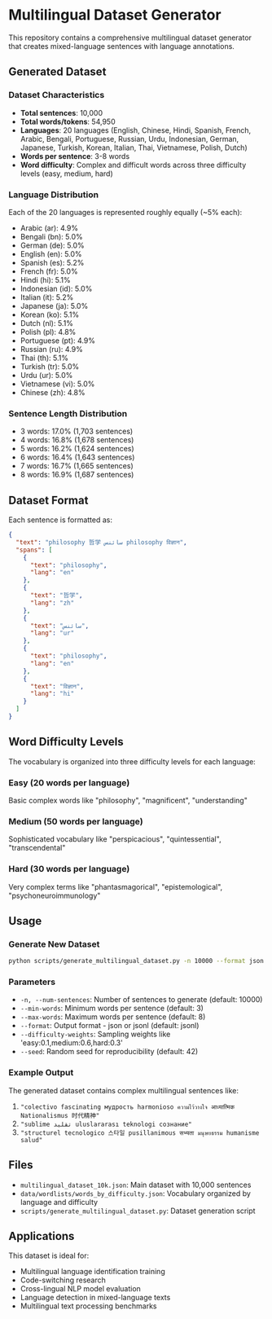 # Multilingual Dataset Generator

This repository contains a comprehensive multilingual dataset generator that creates mixed-language sentences with language annotations.

## Generated Dataset

### Dataset Characteristics
- **Total sentences**: 10,000
- **Total words/tokens**: 54,950
- **Languages**: 20 languages (English, Chinese, Hindi, Spanish, French, Arabic, Bengali, Portuguese, Russian, Urdu, Indonesian, German, Japanese, Turkish, Korean, Italian, Thai, Vietnamese, Polish, Dutch)
- **Words per sentence**: 3-8 words
- **Word difficulty**: Complex and difficult words across three difficulty levels (easy, medium, hard)

### Language Distribution
Each of the 20 languages is represented roughly equally (~5% each):
- Arabic (ar): 4.9%
- Bengali (bn): 5.0%
- German (de): 5.0%
- English (en): 5.0%
- Spanish (es): 5.2%
- French (fr): 5.0%
- Hindi (hi): 5.1%
- Indonesian (id): 5.0%
- Italian (it): 5.2%
- Japanese (ja): 5.0%
- Korean (ko): 5.1%
- Dutch (nl): 5.1%
- Polish (pl): 4.8%
- Portuguese (pt): 4.9%
- Russian (ru): 4.9%
- Thai (th): 5.1%
- Turkish (tr): 5.0%
- Urdu (ur): 5.0%
- Vietnamese (vi): 5.0%
- Chinese (zh): 4.8%

### Sentence Length Distribution
- 3 words: 17.0% (1,703 sentences)
- 4 words: 16.8% (1,678 sentences)
- 5 words: 16.2% (1,624 sentences)
- 6 words: 16.4% (1,643 sentences)
- 7 words: 16.7% (1,665 sentences)
- 8 words: 16.9% (1,687 sentences)

## Dataset Format

Each sentence is formatted as:

```json
{
  "text": "philosophy 哲学 سائنس philosophy विज्ञान",
  "spans": [
    {
      "text": "philosophy",
      "lang": "en"
    },
    {
      "text": "哲学",
      "lang": "zh"
    },
    {
      "text": "سائنس",
      "lang": "ur"
    },
    {
      "text": "philosophy",
      "lang": "en"
    },
    {
      "text": "विज्ञान",
      "lang": "hi"
    }
  ]
}
```

## Word Difficulty Levels

The vocabulary is organized into three difficulty levels for each language:

### Easy (20 words per language)
Basic complex words like "philosophy", "magnificent", "understanding"

### Medium (50 words per language)  
Sophisticated vocabulary like "perspicacious", "quintessential", "transcendental"

### Hard (30 words per language)
Very complex terms like "phantasmagorical", "epistemological", "psychoneuroimmunology"

## Usage

### Generate New Dataset

```bash
python scripts/generate_multilingual_dataset.py -n 10000 --format json -o multilingual_dataset.json
```

### Parameters

- `-n, --num-sentences`: Number of sentences to generate (default: 10000)
- `--min-words`: Minimum words per sentence (default: 3)
- `--max-words`: Maximum words per sentence (default: 8)
- `--format`: Output format - json or jsonl (default: jsonl)
- `--difficulty-weights`: Sampling weights like 'easy:0.1,medium:0.6,hard:0.3'
- `--seed`: Random seed for reproducibility (default: 42)

### Example Output

The generated dataset contains complex multilingual sentences like:

1. `"colectivo fascinating мудрость harmonioso ความไว้วางใจ आध्यात्मिक Nationalismus 时代精神"`
2. `"sublime تقليد uluslararası teknologi сознание"`
3. `"structurel tecnologico 스타일 pusillanimous सभ्यता มนุษยธรรม humanisme salud"`

## Files

- `multilingual_dataset_10k.json`: Main dataset with 10,000 sentences
- `data/wordlists/words_by_difficulty.json`: Vocabulary organized by language and difficulty
- `scripts/generate_multilingual_dataset.py`: Dataset generation script

## Applications

This dataset is ideal for:
- Multilingual language identification training
- Code-switching research
- Cross-lingual NLP model evaluation
- Language detection in mixed-language texts
- Multilingual text processing benchmarks